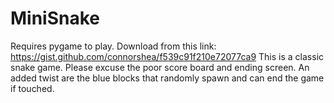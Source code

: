 # MiniSnake
Requires pygame to play. Download from this link: https://gist.github.com/connorshea/f539c91f210e72077ca9
This is a classic snake game. Please excuse the poor score board and ending screen. An added twist are the blue blocks that
randomly spawn and can end the game if touched.
